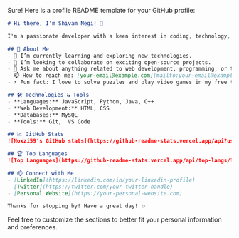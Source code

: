 Sure! Here is a profile README template for your GitHub profile:

```markdown
# Hi there, I'm Shivam Negi! 👋

I'm a passionate developer with a keen interest in coding, technology, and learning new things. Welcome to my GitHub profile!

## 🚀 About Me
- 🌱 I’m currently learning and exploring new technologies.
- 👯 I’m looking to collaborate on exciting open-source projects.
- 💬 Ask me about anything related to web development, programming, or technology in general.
- 📫 How to reach me: [your-email@example.com](mailto:your-email@example.com)
- ⚡ Fun fact: I love to solve puzzles and play video games in my free time.

## 🛠️ Technologies & Tools
- **Languages:** JavaScript, Python, Java, C++
- **Web Development:** HTML, CSS
- **Databases:** MySQL
- **Tools:** Git,  VS Code

## 📈 GitHub Stats
![Noxzi59's GitHub stats](https://github-readme-stats.vercel.app/api?username=Noxzi59&show_icons=true&theme=radical)

## 🏆 Top Languages
![Top Languages](https://github-readme-stats.vercel.app/api/top-langs/?username=Noxzi59&layout=compact&theme=radical)

## 📫 Connect with Me
- [LinkedIn](https://linkedin.com/in/your-linkedin-profile)
- [Twitter](https://twitter.com/your-twitter-handle)
- [Personal Website](https://your-personal-website.com)

Thanks for stopping by! Have a great day! ✨
```

Feel free to customize the sections to better fit your personal information and preferences.
<!---
Noxzi59/Noxzi59 is a ✨ special ✨ repository because its `README.md` (this file) appears on your GitHub profile.
You can click the Preview link to take a look at your changes.
--->
